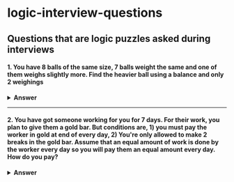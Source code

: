 # logic-interview-questions
Questions that are logic puzzles asked during interviews
---

#### 1. You have 8 balls of the same size, 7 balls weight the same and one of them weighs slightly more. Find the heavier ball using a balance and only 2 weighings


<details><summary><b>Answer</b></summary>
<p>

#### Answer: 

Divide the balls into 2 groups of 3 balls in each group and another 2 groups of 1 ball in each group.
That way you can isolate a single ball based on which group is heavier by just weighing no more than 
2 times

</p>
</details>

---

#### 2. You have got someone working for you for 7 days. For their work, you plan to give them a gold bar. But conditions are, 1) you must pay the worker in gold at end of every day,  2) You're only allowed to make 2 breaks in the gold bar. Assume that an equal amount of work is done by the worker every day so you will pay them an equal amount every day. How do you pay? 

<details><summary><b>Answer</b></summary>
<p>

#### Answer: 

If there are 7 pieces in the gold bar, make a cut after the 4th piece and another cut after the 5th piece so you end up with 3 different sized pieces, 4/7 size, 1/7 size and 2/7 size. This is how you can pay each day:
Day 1: Pay 1/7 piece                        ( worker: 1 ; you: 6 )      Day 4: Take back 1/7 piece & 2/7 piece, pay 4/7 piece   ( worker: 4 ; you: 3 )
Day 2: Take back 1/7 piece, pay 2/7 piece   ( worker: 2 ; you: 5 )      Day 5: Pay 1/7 piece                                    ( worker: 5 ; you: 2 )
Day 3: Pay 1/7 piece                        ( worker: 3 ; you: 4 )      Day 6: Take back 1/7, pay 2/7                           ( worker: 6 ; you: 1 )
                                                                        Day 7: Pay 1/7                                          ( worker: 7 ; you: 0 )
</p>
</details>